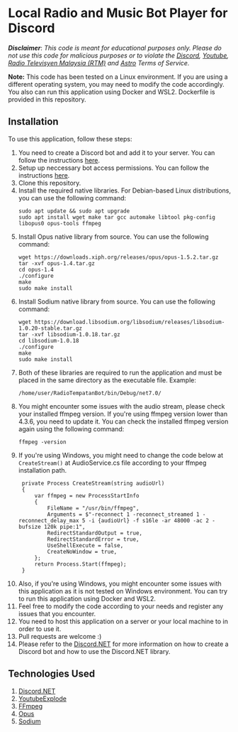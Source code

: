 # Local Radio and Music Bot Player for Discord

**_Disclaimer_**: _This code is meant for educational purposes only. Please do not use this code for malicious purposes or to violate the [Discord](https://discord.com), [Youtube](https://www.youtube.com), [Radio Televisyen Malaysia (RTM)](https://www.rtm.gov.my) and [Astro](https://www.astro.com.my) Terms of Service._

**Note:** This code has been tested on a Linux environment. If you are using a different operating system, you may need to modify the code accordingly. You also can run this application using Docker and WSL2. Dockerfile is provided in this repository.

## Installation

To use this application, follow these steps:

1. You need to create a Discord bot and add it to your server. You can follow the instructions [here](https://discord.com/developers/docs/intro).
2. Setup up neccessary bot access permissions. You can follow the instructions [here](https://discord.com/developers/docs/topics/permissions).
3. Clone this repository.
4. Install the required native libraries. For Debian-based Linux distributions, you can use the following command:
   ```
   sudo apt update && sudo apt upgrade
   sudo apt install wget make tar gcc automake libtool pkg-config libopus0 opus-tools ffmpeg
   ```
5. Install Opus native library from source. You can use the following command:
   ```
   wget https://downloads.xiph.org/releases/opus/opus-1.5.2.tar.gz
   tar -xvf opus-1.4.tar.gz
   cd opus-1.4
   ./configure
   make
   sudo make install
   ```
6. Install Sodium native library from source. You can use the following command:
   ```
   wget https://download.libsodium.org/libsodium/releases/libsodium-1.0.20-stable.tar.gz
   tar -xvf libsodium-1.0.18.tar.gz
   cd libsodium-1.0.18
   ./configure
   make
   sudo make install
   ```
7. Both of these libraries are required to run the application and must be placed in the same directory as the executable file. Example:
   ```
   /home/user/RadioTempatanBot/bin/Debug/net7.0/
   ```
8. You might encounter some issues with the audio stream, please check your installed ffmpeg version. If you're using ffmpeg version lower than 4.3.6, you need to update it.
   You can check the installed ffmpeg version again using the following command:
   ```
   ffmpeg -version
   ```
9. If you're using Windows, you might need to change the code below at `CreateStream()` at AudioService.cs file according to your ffmpeg installation path.
   ```
    private Process CreateStream(string audioUrl)
    {
        var ffmpeg = new ProcessStartInfo
        {
            FileName = "/usr/bin/ffmpeg",
            Arguments = $"-reconnect 1 -reconnect_streamed 1 -reconnect_delay_max 5 -i {audioUrl} -f s16le -ar 48000 -ac 2 -bufsize 120k pipe:1",
            RedirectStandardOutput = true,
            RedirectStandardError = true,
            UseShellExecute = false,
            CreateNoWindow = true,
        };
        return Process.Start(ffmpeg);
    }
   ```
10. Also, if you're using Windows, you might encounter some issues with this application as it is not tested on Windows environment. You can try to run this application using Docker and WSL2.
11. Feel free to modify the code according to your needs and register any issues that you encounter.
12. You need to host this application on a server or your local machine to in order to use it.
13. Pull requests are welcome :)
14. Please refer to the [Discord.NET](https://discordnet.dev) for more information on how to create a Discord bot and how to use the Discord.NET library.

## Technologies Used
1. [Discord.NET](https://discordnet.dev)
2. [YoutubeExplode](https://github.com/Tyrrrz/YoutubeExplode)
3. [FFmpeg](https://ffmpeg.org)
4. [Opus](https://opus-codec.org)
5. [Sodium](https://doc.libsodium.org)